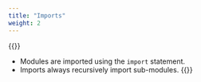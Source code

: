 ```yaml
---
title: "Imports"
weight: 2
---
```

{{<start>}}
- Modules are imported using the `import` statement.
- Imports always recursively import sub-modules.
{{<end2>}}

